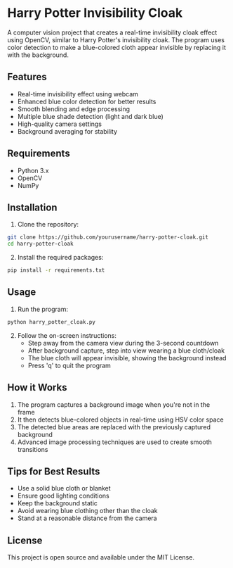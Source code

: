 # Harry Potter Invisibility Cloak

A computer vision project that creates a real-time invisibility cloak effect using OpenCV, similar to Harry Potter's invisibility cloak. The program uses color detection to make a blue-colored cloth appear invisible by replacing it with the background.

## Features

- Real-time invisibility effect using webcam
- Enhanced blue color detection for better results
- Smooth blending and edge processing
- Multiple blue shade detection (light and dark blue)
- High-quality camera settings
- Background averaging for stability

## Requirements

- Python 3.x
- OpenCV
- NumPy

## Installation

1. Clone the repository:
```bash
git clone https://github.com/yourusername/harry-potter-cloak.git
cd harry-potter-cloak
```

2. Install the required packages:
```bash
pip install -r requirements.txt
```

## Usage

1. Run the program:
```bash
python harry_potter_cloak.py
```

2. Follow the on-screen instructions:
   - Step away from the camera view during the 3-second countdown
   - After background capture, step into view wearing a blue cloth/cloak
   - The blue cloth will appear invisible, showing the background instead
   - Press 'q' to quit the program

## How it Works

1. The program captures a background image when you're not in the frame
2. It then detects blue-colored objects in real-time using HSV color space
3. The detected blue areas are replaced with the previously captured background
4. Advanced image processing techniques are used to create smooth transitions

## Tips for Best Results

- Use a solid blue cloth or blanket
- Ensure good lighting conditions
- Keep the background static
- Avoid wearing blue clothing other than the cloak
- Stand at a reasonable distance from the camera

## License

This project is open source and available under the MIT License. 